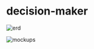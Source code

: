 # decision-maker

![erd](http://www.onzo.ca/decision-maker/img/ERD.gif)


![mockups](http://www.onzo.ca/decision-maker/img/mockups-spread.jpg)


